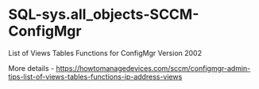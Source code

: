 # SQL-sys.all_objects-SCCM-ConfigMgr
List of Views Tables Functions for ConfigMgr Version 2002

More details - https://howtomanagedevices.com/sccm/configmgr-admin-tips-list-of-views-tables-functions-ip-address-views
